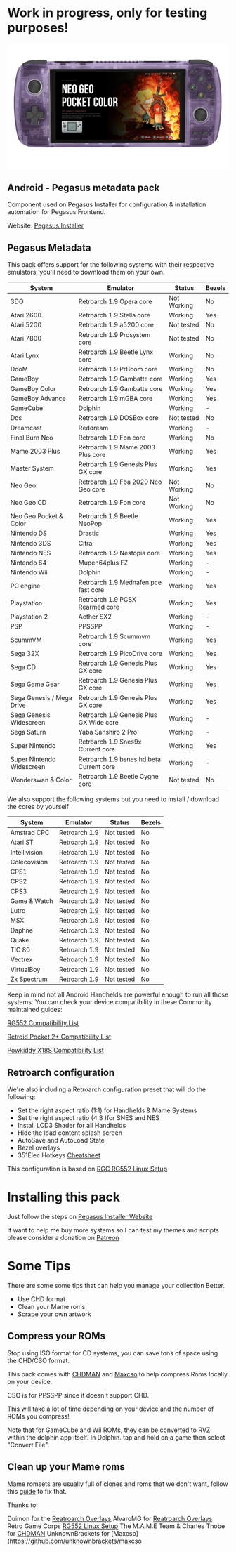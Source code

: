 # Work in progress, only for testing purposes!

<img src="https://github.com/dragoonDorise/RP-epic-noir/blob/main/screenshots/hero-odin.jpg?raw=true">

## Android - Pegasus metadata pack

Component used on Pegasus Installer for configuration & installation automation for Pegasus Frontend.

Website: [Pegasus Installer](https://www.pegasus-installer.com)

## Pegasus Metadata

This pack offers support for the following systems with their respective emulators, you'll need to download them on your own.

| System                    | Emulator                                 | Status      | Bezels |
| ------------------------- | ---------------------------------------- | ----------- | ------ |
| 3DO                       | Retroarch 1.9 Opera core                 | Not Working | No     |
| Atari 2600                | Retroarch 1.9 Stella core                | Working     | Yes    |
| Atari 5200                | Retroarch 1.9 a5200 core                 | Not tested  | No     |
| Atari 7800                | Retroarch 1.9 Prosystem core             | Not tested  | No     |
| Atari Lynx                | Retroarch 1.9 Beetle Lynx core           | Working     | No     |
| DooM                      | Retroarch 1.9 PrBoom core                | Working     | No     |
| GameBoy                   | Retroarch 1.9 Gambatte core              | Working     | Yes    |
| GameBoy Color             | Retroarch 1.9 Gambatte core              | Working     | Yes    |
| GameBoy Advance           | Retroarch 1.9 mGBA core                  | Working     | Yes    |
| GameCube                  | Dolphin                                  | Working     | -      |
| Dos                       | Retroarch 1.9 DOSBox core                | Not tested  | No     |
| Dreamcast                 | Reddream                                 | Working     | -      |
| Final Burn Neo            | Retroarch 1.9 Fbn core                   | Working     | No     |
| Mame 2003 Plus            | Retroarch 1.9 Mame 2003 Plus core        | Working     | Yes    |
| Master System             | Retroarch 1.9 Genesis Plus GX core       | Working     | Yes    |
| Neo Geo                   | Retroarch 1.9 Fba 2020 Neo Geo core      | Not Working | No     |
| Neo Geo CD                | Retroarch 1.9 Fbn core                   | Not Working | No     |
| Neo Geo Pocket & Color    | Retroarch 1.9 Beetle NeoPop              | Working     | Yes    |
| Nintendo DS               | Drastic                                  | Working     | Yes    |
| Nintendo 3DS              | Citra                                    | Working     | Yes    |
| Nintendo NES              | Retroarch 1.9 Nestopia core              | Working     | Yes    |
| Nintendo 64               | Mupen64plus FZ                           | Working     | -      |
| Nintendo Wii              | Dolphin                                  | Working     | -      |
| PC engine                 | Retroarch 1.9 Mednafen pce fast core     | Working     | Yes    |
| Playstation               | Retroarch 1.9 PCSX Rearmed core          | Working     | Yes    |
| Playstation 2             | Aether SX2                               | Working     | -      |
| PSP                       | PPSSPP                                   | Working     | -      |
| ScummVM                   | Retroarch 1.9 Scummvm core               | Working     | Yes    |
| Sega 32X                  | Retroarch 1.9 PicoDrive core             | Working     | Yes    |
| Sega CD                   | Retroarch 1.9 Genesis Plus GX core       | Working     | Yes    |
| Sega Game Gear            | Retroarch 1.9 Genesis Plus GX core       | Working     | Yes    |
| Sega Genesis / Mega Drive | Retroarch 1.9 Genesis Plus GX core       | Working     | Yes    |
| Sega Genesis Widescreen   | Retroarch 1.9 Genesis Plus GX Wide core  | Working     | -      |
| Sega Saturn               | Yaba Sanshiro 2 Pro                      | Working     | -      |
| Super Nintendo            | Retroarch 1.9 Snes9x Current core        | Working     | Yes    |
| Super Nintendo Widescreen | Retroarch 1.9 bsnes hd beta Current core | Working     | -      |
| Wonderswan & Color        | Retroarch 1.9 Beetle Cygne core          | Not tested  | No     |

We also support the following systems but you need to install / download the cores by yourself

| System        | Emulator      | Status     | Bezels |
| ------------- | ------------- | ---------- | ------ |
| Amstrad CPC   | Retroarch 1.9 | Not tested | No     |
| Atari ST      | Retroarch 1.9 | Not tested | No     |
| Intellivision | Retroarch 1.9 | Not tested | No     |
| Colecovision  | Retroarch 1.9 | Not tested | No     |
| CPS1          | Retroarch 1.9 | Not tested | No     |
| CPS2          | Retroarch 1.9 | Not tested | No     |
| CPS3          | Retroarch 1.9 | Not tested | No     |
| Game & Watch  | Retroarch 1.9 | Not tested | No     |
| Lutro         | Retroarch 1.9 | Not tested | No     |
| MSX           | Retroarch 1.9 | Not tested | No     |
| Daphne        | Retroarch 1.9 | Not tested | No     |
| Quake         | Retroarch 1.9 | Not tested | No     |
| TIC 80        | Retroarch 1.9 | Not tested | No     |
| Vectrex       | Retroarch 1.9 | Not tested | No     |
| VirtualBoy    | Retroarch 1.9 | Not tested | No     |
| Zx Spectrum   | Retroarch 1.9 | Not tested | No     |

Keep in mind not all Android Handhelds are powerful enough to run all those systems. You can check your device compatibility in these Community maintained guides:

[RG552 Compatibility List](https://tinyurl.com/RG552GameSettings)

[Retroid Pocket 2+ Compatibility List](https://tinyurl.com/RP2PlusGameSettings)

[Powkiddy X18S Compatibility List](https://tinyurl.com/X18SGameSettings)

## Retroarch configuration

We're also including a Retroarch configuration preset that will do the following:

- Set the right aspect ratio (1:1) for Handhelds & Mame Systems
- Set the right aspect ratio (4:3 )for SNES and NES
- Install LCD3 Shader for all Handhelds
- Hide the load content splash screen
- AutoSave and AutoLoad State
- Bezel overlays
- 351Elec Hotkeys [Cheatsheet](https://ia802301.us.archive.org/17/items/351-elec-shortcuts-cheatsheet_20210809/351ELEC%20shortcuts%20cheatsheet.pdf)

This configuration is based on [RGC RG552 Linux Setup](https://retrogamecorps.com/2021/12/27/anbernic-rg552-linux-setup-guide/)

# Installing this pack

Just follow the steps on [Pegasus Installer Website](https://www.pegasus-installer.com)

If want to help me buy more systems so I can test my themes and scripts please consider a donation on [Patreon](https://www.patreon.com/dragoonDorise)

# Some Tips

There are some some tips that can help you manage your collection Better.

- Use CHD format
- Clean your Mame roms
- Scrape your own artwork

## Compress your ROMs

Stop using ISO format for CD systems, you can save tons of space using the CHD/CSO format.

This pack comes with [CHDMAN](https://github.com/CharlesThobe/chdman) and [Maxcso](https://github.com/unknownbrackets/maxcso) to help compress Roms locally on your device.

CSO is for PPSSPP since it doesn't support CHD.

This will take a lot of time depending on your device and the number of ROMs you compress!

Note that for GameCube and Wii ROMs, they can be converted to RVZ within the dolphin app itself. In Dolphin. tap and hold on a game then select "Convert File".

## Clean up your Mame roms

Mame romsets are usually full of clones and roms that we don't want, follow this [guide](https://www.youtube.com/watch?v=GZfoOTckURA) to fix that.

Thanks to:

Duimon for the [Reatroarch Overlays](https://github.com/Duimon/Retroarch-Overlays)
ÁlvaroMG for [Reatroarch Overlays](https://forums.launchbox-app.com/files/file/1180-handhelds-overlays-designed-by-álvaromg/)
Retro Game Corps [RG552 Linux Setup](https://retrogamecorps.com/2021/12/27/anbernic-rg552-linux-setup-guide/)
The M.A.M.E Team & Charles Thobe for [CHDMAN](https://github.com/CharlesThobe/chdman)
UnknownBrackets for [Maxcso](https://github.com/unknownbrackets/maxcso
